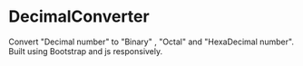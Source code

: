 # DecimalConverter
Convert "Decimal  number" to "Binary" , "Octal" and "HexaDecimal number". Built using Bootstrap and js responsively.
